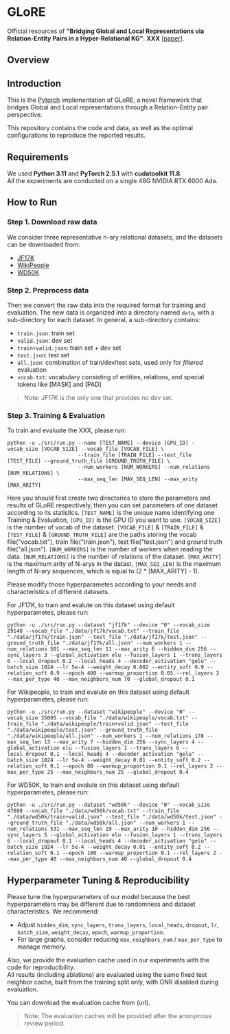 # GLoRE

Official resources of **"Bridging Global and Local Representations via Relation-Entity Pairs in a Hyper-Relational KG"**. **XXX** \[[paper]()\]. 

## Overview


## Introduction

This is the [Pytorch](https://pytorch.org/) implementation of GLoRE, a novel framework that bridges Global and Local representations through a Relation-Entity pair perspective.

This repository contains the code and data, as well as the optimal configurations to reproduce the reported results.

## Requirements
We used **Python 3.11** and **PyTorch 2.5.1** with **cudatoolkit 11.8**.  
All the experiments are conducted on a single 48G NVIDIA RTX 6000 Ada.

## How to Run

### Step 1. Download raw data
We consider three representative n-ary relational datasets, and the datasets can be downloaded from:
- [JF17K](https://www.dropbox.com/sh/ryxohj363ujqhvq/AAAoGzAElmNnhXrWEj16UiUga?dl=0)
- [WikiPeople](https://github.com/gsp2014/WikiPeople)
- [WD50K](https://zenodo.org/record/4036498#.Yx06qoi-uNz)

### Step 2. Preprocess data
Then we convert the raw data into the required format for training and evaluation. The new data is organized into a directory named `data`, with a sub-directory for each dataset. In general, a sub-directory contains:
- `train.json`: train set
- `valid.json`: dev set
- `train+valid.json`: train set + dev set
- `test.json`: test set
- `all.json`: combination of train/dev/test sets, used only for *filtered* evaluation
- `vocab.txt`: vocabulary consisting of entities, relations, and special tokens like [MASK] and [PAD]

> Note: JF17K is the only one that provides no dev set.

### Step 3. Training & Evaluation

To train and evaluate the XXX, please run:

```
python -u ./src/run.py --name [TEST_NAME] --device [GPU_ID] -vocab_size [VOCAB_SIZE] --vocab_file [VOCAB_FILE] \
                       --train_file [TRAIN_FILE] --test_file [TEST_FILE] --ground_truth_file [GROUND_TRUTH_FILE] \
                       --num_workers [NUM_WORKERS] --num_relations [NUM_RELATIONS] \
                       --max_seq_len [MAX_SEQ_LEN] --max_arity [MAX_ARITY]
```

Here you should first create two directories to store the parameters and results of GLoRE respectively, then you can set parameters of one dataset according to its statisitcs.
`[TEST_NAME]` is the unique name identifying one Training & Evaluation,  `[GPU_ID]` is the GPU ID you want to use.
`[VOCAB_SIZE]` is the number of vocab of the dataset.
`[VOCAB_FILE]` & `[TRAIN_FILE]` & `[TEST_FILE]` & `[GROUND_TRUTH_FILE]` are the paths storing the vocab file("vocab.txt"), train file("train.json"), test file("test.json") and ground truth file("all.json").
`[NUM_WORKERS]` is the number of workers when reading the data.
`[NUM_RELATIONS]` is the number of relations of the dataset.
`[MAX_ARITY]` is the maximum arity of N-arys in the datast, `[MAX_SEQ_LEN]` is the maximum length of N-ary sequences, which is equal to (2 * [MAX_ARITY] - 1).

Please modify those hyperparametes according to your needs and characteristics of different datasets.


For JF17K, to train and evalute on this dataset using default hyperparametes, please run:

```
python -u ./src/run.py --dataset "jf17k" --device "0" --vocab_size 29148 --vocab_file "./data/jf17k/vocab.txt" --train_file "./data/jf17k/train.json" --test_file "./data/jf17k/test.json" --ground_truth_file "./data/jf17k/all.json" --num_workers 1 --num_relations 501 --max_seq_len 11 --max_arity 6 --hidden_dim 256 --sync_layers 3 --global_activation elu --fusion_layers 1 --trans_layers 6 --local_dropout 0.2 --local_heads 4 --decoder_activation "gelu" --batch_size 1024 --lr 5e-4 --weight_decay 0.002 --entity_soft 0.9 --relation_soft 0.9 --epoch 400 --warmup_proportion 0.05 --rel_layers 2 --max_per_type 40 --max_neighbors_num 70 --global_dropout 0.1
```

For Wikipeople, to train and evalute on this dataset using default hyperparametes, please run:

```
python -u ./src/run.py --dataset "wikipeople" --device "0" --vocab_size 35005 --vocab_file "./data/wikipeople/vocab.txt" --train_file "./data/wikipeople/train+valid.json" --test_file "./data/wikipeople/test.json" --ground_truth_file "./data/wikipeople/all.json" --num_workers 1 --num_relations 178 --max_seq_len 13 --max_arity 7 --hidden_dim 256 --sync_layers 4 --global_activation elu --fusion_layers 1 --trans_layers 6 --local_dropout 0.1 --local_heads 4 --decoder_activation "gelu" --batch_size 1024 --lr 5e-4 --weight_decay 0.01 --entity_soft 0.2 --relation_soft 0.1 --epoch 80 --warmup_proportion 0.1 --rel_layers 2 --max_per_type 25 --max_neighbors_num 25 --global_dropout 0.4
```

For WD50K, to train and evalute on this dataset using default hyperparametes, please run:

```
python -u ./src/run.py --dataset "wd50k" --device "0" --vocab_size 47688 --vocab_file "./data/wd50k/vocab.txt" --train_file "./data/wd50k/train+valid.json" --test_file "./data/wd50k/test.json" --ground_truth_file "./data/wd50k/all.json" --num_workers 1 --num_relations 531 --max_seq_len 19 --max_arity 10 --hidden_dim 256 --sync_layers 5 --global_activation elu --fusion_layers 1 --trans_layers 6 --local_dropout 0.1 --local_heads 4 --decoder_activation "gelu" --batch_size 1024 --lr 5e-4 --weight_decay 0.01 --entity_soft 0.2 --relation_soft 0.1 --epoch 100 --warmup_proportion 0.1 --rel_layers 2 --max_per_type 40 --max_neighbors_num 40 --global_dropout 0.4
```

## Hyperparameter Tuning & Reproducibility

Please tune the hyperparameters of our model because the best hyperparameters may be different due to randomness and dataset characteristics.
We recommend:

- Adjust `hidden_dim`, `sync_layers`, `trans_layers`, `local_heads`, `dropout`, `lr`, `batch_size`, `weight_decay`, `epoch`, `warmup_proportion`.
- For large graphs, consider reducing `max_neighbors_num` / `max_per_type` to manage memory.

Also, we provide the evaluation cache used in our experiments with the code for reproducibility. \
All results (including ablations) are evaluated using the same fixed test neighbor cache, built from the training split only, with ONR disabled during evaluation.

You can download the evaluation cache from (url).
> Note: The evaluation caches will be provided after the anonymous review period.